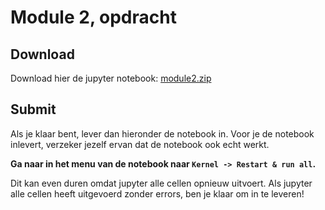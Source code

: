 # Module 2, opdracht

## Download

Download hier de jupyter notebook: [module2.zip](module2.zip)

## Submit

Als je klaar bent, lever dan hieronder de notebook in. Voor je de notebook inlevert, verzeker jezelf ervan dat de notebook ook echt werkt.

**Ga naar in het menu van de notebook naar `Kernel -> Restart & run all`.**

Dit kan even duren omdat jupyter alle cellen opnieuw uitvoert. Als jupyter alle cellen heeft uitgevoerd zonder errors, ben je klaar om in te leveren!
